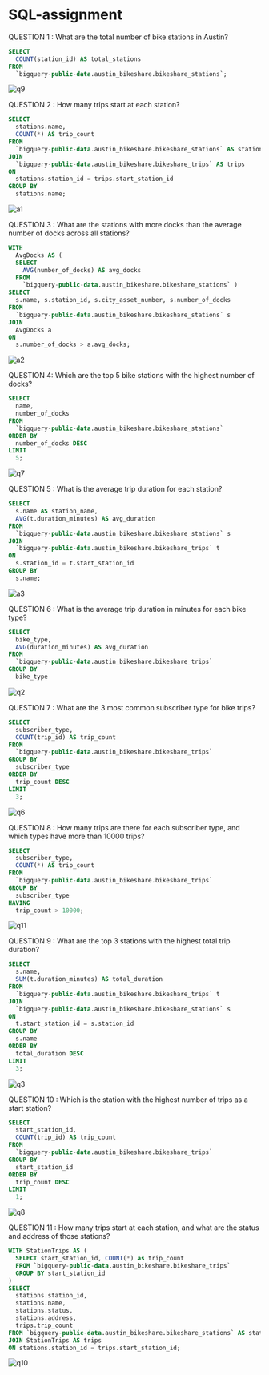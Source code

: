 # SQL-assignment
QUESTION 1 : What are the total number of bike stations in Austin?
```sql
SELECT
  COUNT(station_id) AS total_stations
FROM
  `bigquery-public-data.austin_bikeshare.bikeshare_stations`;
```
![q9](https://github.com/varshanbhag06/SQL/assets/153843798/d48b8593-a462-4a19-a464-04107c468ec8)


QUESTION 2 : How many trips start at each station?
```sql
SELECT
  stations.name,
  COUNT(*) AS trip_count
FROM
  `bigquery-public-data.austin_bikeshare.bikeshare_stations` AS stations
JOIN
  `bigquery-public-data.austin_bikeshare.bikeshare_trips` AS trips
ON
  stations.station_id = trips.start_station_id
GROUP BY
  stations.name;
```
![a1](https://github.com/varshanbhag06/SQL-assignment/assets/153843798/b7d626af-f1ef-4be1-b525-0abc6d09da52)



QUESTION 3 : What are the stations with more docks than the average number of docks across all stations?
```sql
WITH
  AvgDocks AS (
  SELECT
    AVG(number_of_docks) AS avg_docks
  FROM
    `bigquery-public-data.austin_bikeshare.bikeshare_stations` )
SELECT
  s.name, s.station_id, s.city_asset_number, s.number_of_docks
FROM
  `bigquery-public-data.austin_bikeshare.bikeshare_stations` s
JOIN
  AvgDocks a
ON
  s.number_of_docks > a.avg_docks;
```
![a2](https://github.com/varshanbhag06/SQL-assignment/assets/153843798/9fd2c51b-baaf-421f-a4c2-47ffbbcabc48)



QUESTION 4: Which are the top 5 bike stations with the highest number of docks?
```sql
SELECT
  name,
  number_of_docks
FROM
  `bigquery-public-data.austin_bikeshare.bikeshare_stations`
ORDER BY
  number_of_docks DESC
LIMIT
  5;
```
![q7](https://github.com/varshanbhag06/SQL/assets/153843798/143d7929-5358-488b-bbf5-fd01062fd8bc)


QUESTION 5 : What is the average trip duration for each station?
```sql
SELECT
  s.name AS station_name,
  AVG(t.duration_minutes) AS avg_duration
FROM
  `bigquery-public-data.austin_bikeshare.bikeshare_stations` s
JOIN
  `bigquery-public-data.austin_bikeshare.bikeshare_trips` t
ON
  s.station_id = t.start_station_id
GROUP BY
  s.name;
```
![a3](https://github.com/varshanbhag06/SQL-assignment/assets/153843798/536131ca-4d75-404f-82f5-0cb8ed4c7080)


QUESTION 6 : What is the average trip duration in minutes for each bike type?
```sql
SELECT
  bike_type,
  AVG(duration_minutes) AS avg_duration
FROM
  `bigquery-public-data.austin_bikeshare.bikeshare_trips`
GROUP BY
  bike_type
```
![q2](https://github.com/varshanbhag06/SQL/assets/153843798/36d9f31f-dbe9-42e6-b576-3a2f70e7e04f)


QUESTION 7 : What are the 3 most common subscriber type for bike trips?
```sql
SELECT
  subscriber_type,
  COUNT(trip_id) AS trip_count
FROM
  `bigquery-public-data.austin_bikeshare.bikeshare_trips`
GROUP BY
  subscriber_type
ORDER BY
  trip_count DESC
LIMIT
  3; 
```
![q6](https://github.com/varshanbhag06/SQL/assets/153843798/d2393796-3afd-40b0-8215-8cf509126a23)


QUESTION 8 : How many trips are there for each subscriber type, and which types have more than 10000 trips?
```sql
SELECT
  subscriber_type,
  COUNT(*) AS trip_count
FROM
  `bigquery-public-data.austin_bikeshare.bikeshare_trips`
GROUP BY
  subscriber_type
HAVING
  trip_count > 10000;
```
![q11](https://github.com/varshanbhag06/SQL/assets/153843798/d0b0c28a-802c-4c5e-ba8c-ba769026169e)


QUESTION 9 : What are the top 3 stations with the highest total trip duration?
```sql
SELECT
  s.name,
  SUM(t.duration_minutes) AS total_duration
FROM
  `bigquery-public-data.austin_bikeshare.bikeshare_trips` t
JOIN
  `bigquery-public-data.austin_bikeshare.bikeshare_stations` s
ON
  t.start_station_id = s.station_id
GROUP BY
  s.name
ORDER BY
  total_duration DESC
LIMIT
  3;
```
![q3](https://github.com/varshanbhag06/SQL/assets/153843798/3f7b0712-71e7-42fc-82f5-3526b06dd9dd)


QUESTION 10 : Which is the station with the highest number of trips as a start station?
```sql
SELECT
  start_station_id,
  COUNT(trip_id) AS trip_count
FROM
  `bigquery-public-data.austin_bikeshare.bikeshare_trips`
GROUP BY
  start_station_id
ORDER BY
  trip_count DESC
LIMIT
  1;
```
![q8](https://github.com/varshanbhag06/SQL/assets/153843798/79dc259a-a4d8-4b04-ac32-710d0191cf78)


QUESTION 11 : How many trips start at each station, and what are the status and address of those stations?
```sql
WITH StationTrips AS (
  SELECT start_station_id, COUNT(*) as trip_count
  FROM `bigquery-public-data.austin_bikeshare.bikeshare_trips`
  GROUP BY start_station_id
)
SELECT
  stations.station_id,
  stations.name,
  stations.status,
  stations.address,
  trips.trip_count
FROM `bigquery-public-data.austin_bikeshare.bikeshare_stations` AS stations
JOIN StationTrips AS trips
ON stations.station_id = trips.start_station_id;
```
![q10](https://github.com/varshanbhag06/SQL/assets/153843798/1dc6d589-f923-491f-b479-7e383ea94272)




